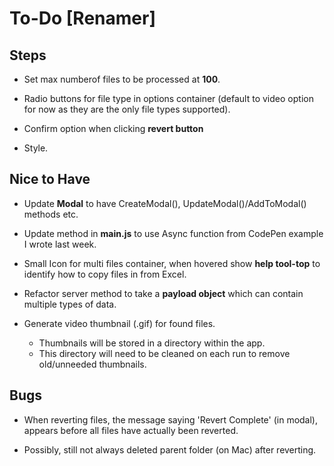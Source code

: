 # To-Do [Renamer]

## Steps

- Set max numberof files to be processed at **100**.

- Radio buttons for file type in options container
  (default to video option for now as they are the only file types supported).

- Confirm option when clicking **revert button**

- Style.

## Nice to Have

- Update **Modal** to have CreateModal(), UpdateModal()/AddToModal() methods etc.

- Update method in **main.js** to use Async function from CodePen example I wrote last week.

- Small Icon for multi files container, when hovered show **help tool-top** to identify how to
  copy files in from Excel.

- Refactor server method to take a **payload object** which can contain multiple types of data.

- Generate video thumbnail (.gif) for found files.

  - Thumbnails will be stored in a directory within the app.
  - This directory will need to be cleaned on each run to remove old/unneeded thumbnails.

## Bugs

- When reverting files, the message saying 'Revert Complete' (in modal), appears before all files
  have actually been reverted.

- Possibly, still not always deleted parent folder (on Mac) after reverting.
